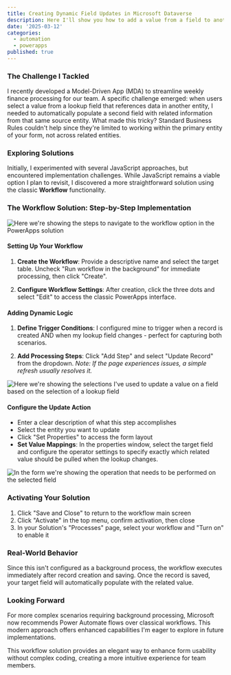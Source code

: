 ```yaml
---
title: Creating Dynamic Field Updates in Microsoft Dataverse
description: Here I'll show you how to add a value from a field to another entity in a PowerApps MDA.
date: '2025-03-12'
categories:
  - automation
  - powerapps
published: true
---
```


### The Challenge I Tackled

I recently developed a Model-Driven App (MDA) to streamline weekly finance processing for our team. A specific challenge emerged: when users select a value from a lookup field that references data in another entity, I needed to automatically populate a second field with related information from that same source entity. What made this tricky? Standard Business Rules couldn't help since they're limited to working within the primary entity of your form, not across related entities.

### Exploring Solutions

Initially, I experimented with several JavaScript approaches, but encountered implementation challenges. While JavaScript remains a viable option I plan to revisit, I discovered a more straightforward solution using the classic **Workflow** functionality.

### The Workflow Solution: Step-by-Step Implementation

<img src="./powerapps-adding-value-from-one-table-to-another/pa-00001.png" alt="Here we're showing the steps to navigate to the workflow option in the PowerApps solution">

#### Setting Up Your Workflow
1. **Create the Workflow**: Provide a descriptive name and select the target table. Uncheck "Run workflow in the background" for immediate processing, then click "Create".

2. **Configure Workflow Settings**: After creation, click the three dots and select "Edit" to access the classic PowerApps interface.

#### Adding Dynamic Logic
1. **Define Trigger Conditions**: I configured mine to trigger when a record is created AND when my lookup field changes - perfect for capturing both scenarios.

2. **Add Processing Steps**: Click "Add Step" and select "Update Record" from the dropdown.
   *Note: If the page experiences issues, a simple refresh usually resolves it.*

<img src="./powerapps-adding-value-from-one-table-to-another/pa-00002.png" alt="Here we're showing the selections I've used to update a value on a field based on the selection of a lookup field">

#### Configure the Update Action
  - Enter a clear description of what this step accomplishes
  - Select the entity you want to update
  - Click "Set Properties" to access the form layout
  - **Set Value Mappings**: In the properties window, select the target field and configure the operator settings to specify exactly which related value should be pulled when the lookup changes.

<img src="./powerapps-adding-value-from-one-table-to-another/pa-00003.png" alt="In the form we're showing the operation that needs to be performed on the selected field">

### Activating Your Solution
1. Click "Save and Close" to return to the workflow main screen
2. Click "Activate" in the top menu, confirm activation, then close
3. In your Solution's "Processes" page, select your workflow and "Turn on" to enable it

### Real-World Behavior

Since this isn't configured as a background process, the workflow executes immediately after record creation and saving. Once the record is saved, your target field will automatically populate with the related value.

### Looking Forward

For more complex scenarios requiring background processing, Microsoft now recommends Power Automate flows over classical workflows. This modern approach offers enhanced capabilities I'm eager to explore in future implementations.

This workflow solution provides an elegant way to enhance form usability without complex coding, creating a more intuitive experience for team members.
